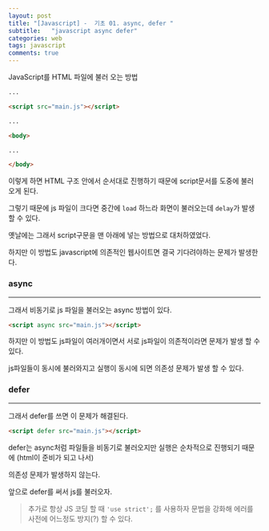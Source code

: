 ```yaml
---
layout: post
title: "[Javascript] -  기초 01. async, defer "
subtitle:   "javascript async defer"
categories: web
tags: javascript
comments: true
---
```


JavaScript를 HTML 파일에 불러 오는 방법

```html
...

<script src="main.js"></script>

...

<body>

...

</body>
```

이렇게 하면 HTML 구조 안에서 순서대로 진행하기 때문에 script문서를 도중에 불러 오게 된다.

그렇기 때문에 js 파일이 크다면 중간에 `load` 하느라 화면이 불러오는데 `delay`가 발생할 수 있다.

옛날에는 그래서 script구문을 맨 아래에 넣는 방법으로 대처하였었다.

하지만 이 방법도 javascript에 의존적인 웹사이트면 결국 기다려야하는 문제가 발생한다.

### async

---

그래서 비동기로 js 파일을 불러오는 async 방법이 있다.

```html
<script async src="main.js"></script>
```

하지만 이 방법도 js파일이 여러개이면서 서로 js파일이 의존적이라면 문제가 발생 할 수 있다.

js파일들이 동시에 불러와지고 실행이 동시에 되면 의존성 문제가 발생 할 수 있다.

### defer

---

그래서 defer를 쓰면 이 문제가 해결된다.

```html
<script defer src="main.js"></script>
```

defer는 async처럼 파일들을 비동기로 불러오지만 실행은 순차적으로 진행되기 때문에 (html이 준비가 되고 나서) 

의존성 문제가 발생하지 않는다.

앞으로 defer를 써서 js를 불러오자.

> 추가로 항상 JS 코딩 할 때 `'use strict';` 를 사용하자
문법을 강화해 에러를 사전에 어느정도 방지(?) 할 수 있다.